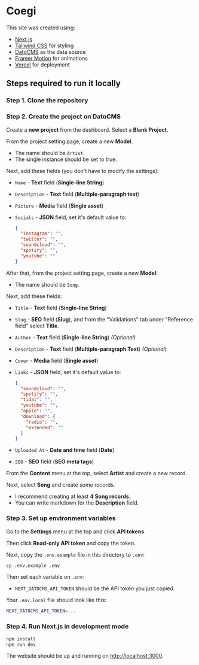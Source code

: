 # Coegi

This site was created using:

- [Next.js](https://nextjs.org/)
- [Tailwind CSS](https://tailwindcss.com/) for styling
- [DatoCMS](https://tailwindcss.com/) as the data source
- [Framer Motion](https://www.framer.com/motion/) for animations
- [Vercel](https://vercel.com/) for deployment

## Steps required to run it locally

### Step 1. Clone the repository

### Step 2. Create the project on DatoCMS

Create a **new project** from the dashboard. Select a **Blank Project**.

From the project setting page, create a new **Model**.

- The name should be `Artist`.
- The single instance should be set to true.

Next, add these fields (you don't have to modify the settings):

- `Name` - **Text** field (**Single-line String**)
- `Description` - **Text** field (**Multiple-paragraph text**)
- `Picture` - **Media** field (**Single asset**)
- `Socials` - **JSON** field, set it's default value to:

  ```json
  {
    "instagram": "",
    "twitter": "",
    "soundcloud": "",
    "spotify": "",
    "youtube": ""
  }
  ```

After that, from the project setting page, create a new **Model**:

- The name should be `Song`.

Next, add these fields:

- `Title` - **Text** field (**Single-line String**)
- `Slug` - **SEO** field (**Slug**), and from the "Validations" tab under "Reference field" select **Title**.
- `Author` - **Text** field (**Single-line String**) _(Optional)_
- `Description` - **Text** field (**Multiple-paragraph Text**) _(Optional)_
- `Cover` - **Media** field (**Single asset**)
- `Links` - **JSON** field, set it's default value to:

  ```json
  {
    "soundcloud": "",
    "spotify": "",
    "tidal": "",
    "youtube": "",
    "apple": "",
    "download": {
      "radio": "",
      "extended": ""
    }
  }
  ```

- `Uploaded At` - **Date and time** field (**Date**)
- `SEO` - **SEO** field (**SEO meta tags**)

From the **Content** menu at the top, select **Artist** and create a new record.

Next, select **Song** and create some records.

- I recommend creating at least **4 Song records**.
- You can write markdown for the **Description** field.

### Step 3. Set up environment variables

Go to the **Settings** menu at the top and click **API tokens**.

Then click **Read-only API token** and copy the token.

Next, copy the `.env.example` file in this directory to `.env`:

```bash
cp .env.example .env
```

Then set each variable on `.env`:

- `NEXT_DATOCMS_API_TOKEN` should be the API token you just copied.

Your `.env.local` file should look like this:

```bash
NEXT_DATOCMS_API_TOKEN=...
```

### Step 4. Run Next.js in development mode

```bash
npm install
npm run dev
```

The website should be up and running on [http://localhost:3000](http://localhost:3000).

